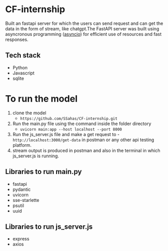 # CF-internship

Built an fastapi server for which the users can send request and can get the data in the form of stream, like chatgpt.The FastAPI server was built using asyncronous programming ([asyncio](https://docs.python.org/3/library/asyncio.html)) for efficient use of resources and fast responses. 

## Tech stack

- Python
- Javascript
- sqlite

# To run the model 
1. clone the model
   - `https://github.com/SSahas/CF-internship.git`
2. Run the main.py file using the command inside the folder directory
   - `uvicorn main:app --host localhost --port 8000`
3. Run the js_server.js file and make a get request to -`http://localhost:3000/get-data` in postman or any other api testing platform.
4. stream output is produced in postman and also in the terminal in  which js_server.js is running.
   
## Libraries to run main.py 
- fastapi
- pydantic
- uvicorn
- sse-starlette
- psutil
- uuid

## Libraries to run js_server.js
- express
- axios
